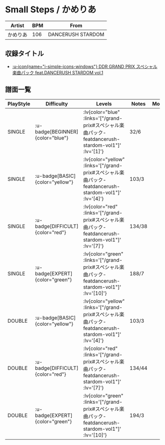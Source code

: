 # Small Steps / かめりあ

|Artist|BPM|From|
|------|---|----|
|かめりあ|106|DANCERUSH STARDOM|

## 収録タイトル

- [ :u-icon{name="i-simple-icons-windows"} DDR GRAND PRIX スペシャル楽曲パック feat.DANCERUSH STARDOM vol.1](/grand-prix#スペシャル楽曲パック-featdancerush-stardom-vol1)

## 譜面一覧

|PlayStyle|Difficulty|Levels|Notes|Movie|
|---------|----------|------|-----|-----|
|SINGLE| :u-badge[BEGINNER]{color="blue"} | :lv{color="blue" :links='["/grand-prix#スペシャル楽曲パック-featdancerush-stardom-vol1"]' :lv='[1]'} |32/6||
|SINGLE| :u-badge[BASIC]{color="yellow"} | :lv{color="yellow" :links='["/grand-prix#スペシャル楽曲パック-featdancerush-stardom-vol1"]' :lv='[4]'} |103/3||
|SINGLE| :u-badge[DIFFICULT]{color="red"} | :lv{color="red" :links='["/grand-prix#スペシャル楽曲パック-featdancerush-stardom-vol1"]' :lv='[7]'} |134/38||
|SINGLE| :u-badge[EXPERT]{color="green"} | :lv{color="green" :links='["/grand-prix#スペシャル楽曲パック-featdancerush-stardom-vol1"]' :lv='[10]'} |188/7||
|DOUBLE| :u-badge[BASIC]{color="yellow"} | :lv{color="yellow" :links='["/grand-prix#スペシャル楽曲パック-featdancerush-stardom-vol1"]' :lv='[4]'} |103/3||
|DOUBLE| :u-badge[DIFFICULT]{color="red"} | :lv{color="red" :links='["/grand-prix#スペシャル楽曲パック-featdancerush-stardom-vol1"]' :lv='[7]'} |134/44||
|DOUBLE| :u-badge[EXPERT]{color="green"} | :lv{color="green" :links='["/grand-prix#スペシャル楽曲パック-featdancerush-stardom-vol1"]' :lv='[10]'} |194/3||

